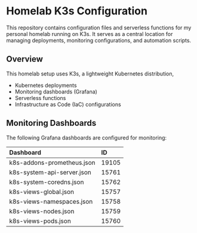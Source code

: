 # Homelab K3s Configuration

This repository contains configuration files and serverless functions for my personal homelab running on K3s. It serves as a central location for managing deployments, monitoring configurations, and automation scripts.

## Overview

This homelab setup uses K3s, a lightweight Kubernetes distribution, 

- Kubernetes deployments
- Monitoring dashboards (Grafana)
- Serverless functions
- Infrastructure as Code (IaC) configurations

## Monitoring Dashboards

The following Grafana dashboards are configured for monitoring:

| Dashboard                          | ID    |
|:-----------------------------------|:------|
| k8s-addons-prometheus.json         | 19105 |
| k8s-system-api-server.json         | 15761 |
| k8s-system-coredns.json            | 15762 |
| k8s-views-global.json              | 15757 |
| k8s-views-namespaces.json          | 15758 |
| k8s-views-nodes.json               | 15759 |
| k8s-views-pods.json                | 15760 |
